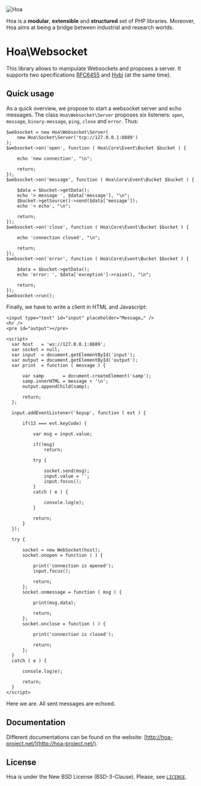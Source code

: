![Hoa](http://static.hoa-project.net/Image/Hoa_small.png)

Hoa is a **modular**, **extensible** and **structured** set of PHP libraries.
Moreover, Hoa aims at being a bridge between industrial and research worlds.

# Hoa\Websocket

This library allows to manipulate Websockets and proposes a server. It supports
two specifications [RFC6455](https://tools.ietf.org/html/rfc6455) and
[Hybi](https://tools.ietf.org/wg/hybi/draft-ietf-hybi-thewebsocketprotocol/) (at
the same time).

## Quick usage

As a quick overview, we propose to start a websocket server and echo messages.
The class `Hoa\Websocket\Server` proposes six listeners: `open`, `message`,
`binary-message`, `ping`, `close` and `error`. Thus:

    $websocket = new Hoa\Websocket\Server(
        new Hoa\Socket\Server('tcp://127.0.0.1:8889')
    );
    $websocket->on('open', function ( Hoa\Core\Event\Bucket $bucket ) {

        echo 'new connection', "\n";

        return;
    });
    $websocket->on('message', function ( Hoa\Core\Event\Bucket $bucket ) {

        $data = $bucket->getData();
        echo '> message ', $data['message'], "\n";
        $bucket->getSource()->send($data['message']);
        echo '< echo', "\n";

        return;
    });
    $websocket->on('close', function ( Hoa\Core\Event\Bucket $bucket ) {

        echo 'connection closed', "\n";

        return;
    });
    $websocket->on('error', function ( Hoa\Core\Event\Bucket $bucket ) {

        $data = $bucket->getData();
        echo 'error: ', $data['exception']->raise(), "\n";

        return;
    });
    $websocket->run();

Finally, we have to write a client in HTML and Javascript:

    <input type="text" id="input" placeholder="Message…" />
    <hr />
    <pre id="output"></pre>

    <script>
      var host   = 'ws://127.0.0.1:8889';
      var socket = null;
      var input  = document.getElementById('input');
      var output = document.getElementById('output');
      var print  = function ( message ) {

          var samp       = document.createElement('samp');
          samp.innerHTML = message + '\n';
          output.appendChild(samp);

          return;
      };

      input.addEventListener('keyup', function ( evt ) {

          if(13 === evt.keyCode) {

              var msg = input.value;

              if(!msg)
                  return;

              try {

                  socket.send(msg);
                  input.value = '';
                  input.focus();
              }
              catch ( e ) {

                  console.log(e);
              }

              return;
          }
      });

      try {

          socket = new WebSocket(host);
          socket.onopen = function ( ) {

              print('connection is opened');
              input.focus();

              return;
          };
          socket.onmessage = function ( msg ) {

              print(msg.data);

              return;
          };
          socket.onclose = function ( ) {

              print('connection is closed');

              return;
          };
      }
      catch ( e ) {

          console.log(e);

          return;
      }
    </script>

Here we are. All sent messages are echoed.

## Documentation

Different documentations can be found on the website:
[http://hoa-project.net/](http://hoa-project.net/).

## License

Hoa is under the New BSD License (BSD-3-Clause). Please, see
[`LICENSE`](http://hoa-project.net/LICENSE).
